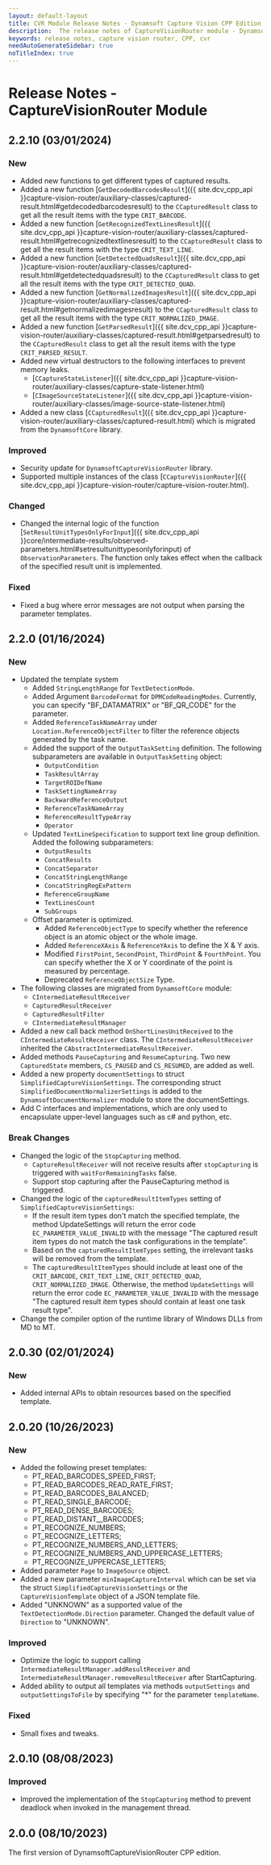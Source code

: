 ```yaml
---
layout: default-layout
title: CVR Module Release Notes - Dynamsoft Capture Vision CPP Edition
description:  The release notes of CaptureVisionRouter module - Dynamsoft Capture Vision CPP Edition.
keywords: release notes, capture vision router, CPP, cvr
needAutoGenerateSidebar: true
noTitleIndex: true
---
```


# Release Notes - CaptureVisionRouter Module

## 2.2.10 (03/01/2024)

### New

- Added new functions to get different types of captured results.
- Added a new function [`GetDecodedBarcodesResult`]({{ site.dcv_cpp_api }}capture-vision-router/auxiliary-classes/captured-result.html#getdecodedbarcodesresult) to the `CCapturedResult` class to get all the result items with the type `CRIT_BARCODE`.
- Added a new function [`GetRecognizedTextLinesResult`]({{ site.dcv_cpp_api }}capture-vision-router/auxiliary-classes/captured-result.html#getrecognizedtextlinesresult) to the `CCapturedResult` class to get all the result items with the type `CRIT_TEXT_LINE`.
- Added a new function [`GetDetectedQuadsResult`]({{ site.dcv_cpp_api }}capture-vision-router/auxiliary-classes/captured-result.html#getdetectedquadsresult) to the `CCapturedResult` class to get all the result items with the type `CRIT_DETECTED_QUAD`.
- Added a new function [`GetNormalizedImagesResult`]({{ site.dcv_cpp_api }}capture-vision-router/auxiliary-classes/captured-result.html#getnormalizedimagesresult) to the `CCapturedResult` class to get all the result items with the type `CRIT_NORMALIZED_IMAGE`.
- Added a new function [`GetParsedResult`]({{ site.dcv_cpp_api }}capture-vision-router/auxiliary-classes/captured-result.html#getparsedresult) to the `CCapturedResult` class to get all the result items with the type `CRIT_PARSED_RESULT`.
- Added new virtual destructors to the following interfaces to prevent memory leaks.
  - [`CCaptureStateListener`]({{ site.dcv_cpp_api }}capture-vision-router/auxiliary-classes/capture-state-listener.html)
  - [`CImageSourceStateListener`]({{ site.dcv_cpp_api }}capture-vision-router/auxiliary-classes/image-source-state-listener.html)
- Added a new class [`CCapturedResult`]({{ site.dcv_cpp_api }}capture-vision-router/auxiliary-classes/captured-result.html) which is migrated from the `DynamsoftCore` library.

### Improved

- Security update for `DynamsoftCaptureVisionRouter` library.
- Supported multiple instances of the class [`CCaptureVisionRouter`]({{ site.dcv_cpp_api }}capture-vision-router/capture-vision-router.html).

### Changed

- Changed the internal logic of the function [`SetResultUnitTypesOnlyForInput`]({{ site.dcv_cpp_api }}core/intermediate-results/observed-parameters.html#setresultunittypesonlyforinput) of `ObservationParameters`. The function only takes effect when the callback of the specified result unit is implemented.

### Fixed

- Fixed a bug where error messages are not output when parsing the parameter templates.

## 2.2.0 (01/16/2024)

### New

- Updated the template system
  - Added `StringLengthRange` for `TextDetectionMode`.
  - Added Argument `BarcodeFormat` for `DPMCodeReadingModes`. Currently, you can specify "BF_DATAMATRIX"  or "BF_QR_CODE" for the parameter.
  - Added `ReferenceTaskNameArray` under `Location.ReferenceObjectFilter` to filter the reference objects generated by the task name.
  - Added the support of the `OutputTaskSetting` definition. The following subparameters are available in `OutputTaskSetting` object:
    - `OutputCondition`
    - `TaskResultArray`
    - `TargetROIDefName`
    - `TaskSettingNameArray`
    - `BackwardReferenceOutput`
    - `ReferenceTaskNameArray`
    - `ReferenceResultTypeArray`
    - `Operator`
  - Updated `TextLineSpecification` to support text line group definition. Added the following subparameters:
    - `OutputResults`
    - `ConcatResults`
    - `ConcatSeparator`
    - `ConcatStringLengthRange`
    - `ConcatStringRegExPattern`
    - `ReferenceGroupName`
    - `TextLinesCount`
    - `SubGroups`
  - Offset parameter is optimized.
    - Added `ReferenceObjectType` to specify whether the reference object is an atomic object or the whole image.
    - Added `ReferenceXAxis` & `ReferenceYAxis` to define the X & Y axis.
    - Modified `FirstPoint`, `SecondPoint`, `ThirdPoint` & `FourthPoint`. You can specify whether the X or Y coordinate of the point is measured by percentage.
    - Deprecated `ReferenceObjectSize` Type.
- The following classes are migrated from `DynamsoftCore` module:
  - `CIntermediateResultReceiver`
  - `CapturedResultReceiver`
  - `CapturedResultFilter`
  - `CIntermediateResultManager`
- Added a new call back method `OnShortLinesUnitReceived` to the `CIntermediateResultReceiver` class. The `CIntermediateResultReceiver` inherited the `CAbstractIntermediateResultReceiver`.
- Added methods `PauseCapturing` and `ResumeCapturing`. Two new `CapturedState` members, `CS_PAUSED` and `CS_RESUMED`, are added as well.
- Added a new property `documentSettings` to struct `SimplifiedCaptureVisionSettings`. The corresponding struct `SimplifiedDocumentNormalizerSettings` is added to the `DynamsoftDocumentNormalizer` module to store the documentSettings.
- Add C interfaces and implementations, which are only used to encapsulate upper-level languages such as c# and python, etc.

### Break Changes

- Changed the logic of the `StopCapturing` method.
  - `CaptureResultReceiver` will not receive results after `stopCapturing` is triggered with `waitForRemainingTasks` false.
  - Support stop capturing after the PauseCapturing method is triggered.
- Changed the logic of the `capturedResultItemTypes` setting of `SimplifiedCaptureVisionSettings`:
  - If the result item types don't match the specified template, the method UpdateSettings will return the error code `EC_PARAMETER_VALUE_INVALID` with the message "The captured result item types do not match the task configurations in the template".
  - Based on the `capturedResultItemTypes` setting, the irrelevant tasks will be removed from the template.
  - The `capturedResultItemTypes` should include at least one of the `CRIT_BARCODE`, `CRIT_TEXT_LINE`, `CRIT_DETECTED_QUAD`, `CRIT_NORMALIZED_IMAGE`. Otherwise, the method `UpdateSettings` will return the error code `EC_PARAMETER_VALUE_INVALID` with the message "The captured result item types should contain at least one task result type".
- Change the compiler option of the runtime library of Windows DLLs from MD to MT.

## 2.0.30 (02/01/2024)

### New

- Added internal APIs to obtain resources based on the specified template.

## 2.0.20 (10/26/2023)

### New

- Added the following preset templates:
  - PT_READ_BARCODES_SPEED_FIRST;
  - PT_READ_BARCODES_READ_RATE_FIRST;
  - PT_READ_BARCODES_BALANCED;
  - PT_READ_SINGLE_BARCODE;
  - PT_READ_DENSE_BARCODES;
  - PT_READ_DISTANT__BARCODES;
  - PT_RECOGNIZE_NUMBERS;
  - PT_RECOGNIZE_LETTERS;
  - PT_RECOGNIZE_NUMBERS_AND_LETTERS;
  - PT_RECOGNIZE_NUMBERS_AND_UPPERCASE_LETTERS;
  - PT_RECOGNIZE_UPPERCASE_LETTERS;
- Added parameter `Page` to `ImageSource` object.
- Added a new parameter `minImageCaptureInterval` which can be set via the struct `SimplifiedCaptureVisionSettings` or the `CaptureVisionTemplate` object of a JSON template file.
- Added "UNKNOWN" as a supported value of the `TextDetectionMode.Direction` parameter. Changed the default value of `Direction` to "UNKNOWN".

### Improved

- Optimize the logic to support calling `IntermediateResultManager.addResultReceiver` and  `IntermediateResultManager.removeResultReceiver` after StartCapturing.
- Added ability to output all templates via methods `outputSettings` and `outputSettingsToFile` by specifying "*" for the parameter `templateName`.

### Fixed

- Small fixes and tweaks.

## 2.0.10 (08/08/2023)

### Improved

- Improved the implementation of the `StopCapturing` method to prevent deadlock when invoked in the management thread.

## 2.0.0 (08/10/2023)

The first version of DynamsoftCaptureVisionRouter CPP edition.
